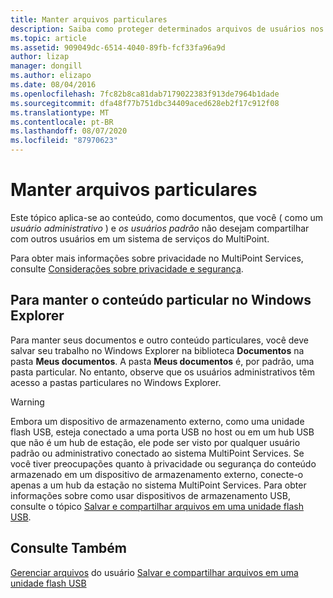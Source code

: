 ```yaml
---
title: Manter arquivos particulares
description: Saiba como proteger determinados arquivos de usuários nos serviços do MultiPoint
ms.topic: article
ms.assetid: 909049dc-6514-4040-89fb-fcf33fa96a9d
author: lizap
manager: dongill
ms.author: elizapo
ms.date: 08/04/2016
ms.openlocfilehash: 7fc82b8ca81dab7179022383f913de7964b1dade
ms.sourcegitcommit: dfa48f77b751dbc34409aced628eb2f17c912f08
ms.translationtype: MT
ms.contentlocale: pt-BR
ms.lasthandoff: 08/07/2020
ms.locfileid: "87970623"
---
```

# <a name="keep-files-private"></a>Manter arquivos particulares
Este tópico aplica-se ao conteúdo, como documentos, que você \( como um *usuário administrativo* \) e *os usuários padrão* não desejam compartilhar com outros usuários em um sistema de serviços do MultiPoint.

Para obter mais informações sobre privacidade no MultiPoint Services, consulte [Considerações sobre privacidade e segurança](Privacy-and-Security-Considerations.md).

## <a name="to-keep-content-private-in-windows-explorer"></a>Para manter o conteúdo particular no Windows Explorer

Para manter seus documentos e outro conteúdo particulares, você deve salvar seu trabalho no Windows Explorer na biblioteca **Documentos** na pasta **Meus documentos**. A pasta **Meus documentos** é, por padrão, uma pasta particular. No entanto, observe que os usuários administrativos têm acesso a pastas particulares no Windows Explorer.

> [!WARNING]
> Embora um dispositivo de armazenamento externo, como uma unidade flash USB, esteja conectado a uma porta USB no host ou em um hub USB que não é um hub de estação, ele pode ser visto por qualquer usuário padrão ou administrativo conectado ao sistema MultiPoint Services. Se você tiver preocupações quanto à privacidade ou segurança do conteúdo armazenado em um dispositivo de armazenamento externo, conecte-o apenas a um hub da estação no sistema MultiPoint Services. Para obter informações sobre como usar dispositivos de armazenamento USB, consulte o tópico [Salvar e compartilhar arquivos em uma unidade flash USB](Save-and-Share-Files-on-a-USB-Flash-Drive.md).

## <a name="see-also"></a>Consulte Também
[Gerenciar arquivos](Manage-User-Files.md) 
 do usuário [Salvar e compartilhar arquivos em uma unidade flash USB](Save-and-Share-Files-on-a-USB-Flash-Drive.md)
